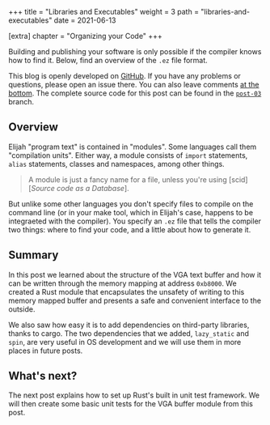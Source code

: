 +++
title = "Libraries and Executables"
weight = 3
path = "libraries-and-executables"
date  = 2021-06-13

[extra]
chapter = "Organizing your Code"
+++

Building and publishing your software is only possible if the compiler knows how to find it.  Below, find an overview of the `.ez` file format.

<!-- more -->

This blog is openly developed on [GitHub]. If you have any problems or questions, please open an issue there. You can also leave comments [at the bottom]. The complete source code for this post can be found in the [`post-03`][post branch] branch.

[GitHub]: https://github.com/elijah-team/programming-with-elijah/
[at the bottom]: #comments
[post branch]: https://elijah-team.github.io/programming-with-elijah/tree/post-03

<!-- toc -->

## Overview

Elijah "program text" is contained in "modules".  Some languages call them "compilation units".  Either way, a module consists of `import` statements, `alias` statements, classes and namespaces, among other things.

> A module is just a fancy name for a file, unless you're using [scid][_Source code as a Database_].

[scid]: http://wiki.c2.com/?SourceCodeInDatabase

But unlike some other languages you don't specify files to compile on the command line (or in your make tool, which in Elijah's case, happens to be integraeted with the compiler).  You specify an `.ez` file that tells the compiler two things: where to find your code, and a little about how to generate it.


## Summary
In this post we learned about the structure of the VGA text buffer and how it can be written through the memory mapping at address `0xb8000`. We created a Rust module that encapsulates the unsafety of writing to this memory mapped buffer and presents a safe and convenient interface to the outside.

We also saw how easy it is to add dependencies on third-party libraries, thanks to cargo. The two dependencies that we added, `lazy_static` and `spin`, are very useful in OS development and we will use them in more places in future posts.

## What's next?
The next post explains how to set up Rust's built in unit test framework. We will then create some basic unit tests for the VGA buffer module from this post.
